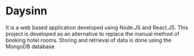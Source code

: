 # Daysinn
It is a web based application developed using Node.JS and React.JS. This project is developed as an alternative to replace the manual method of booking hotel rooms. Storing and retrieval of data is done using the MongoDB database
